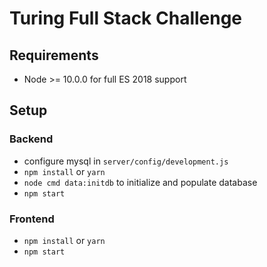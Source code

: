 # Turing Full Stack Challenge

## Requirements

- Node >= 10.0.0 for full ES 2018 support

## Setup

### Backend

- configure mysql in `server/config/development.js`
- `npm install` or `yarn`
- `node cmd data:initdb` to initialize and populate database
- `npm start`

### Frontend

- `npm install` or `yarn`
- `npm start`